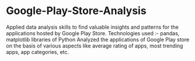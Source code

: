 # Google-Play-Store-Analysis
Applied data analysis skills to find valuable insights and patterns for the applications hosted by Google Play Store. Technologies used :- pandas, matplotlib libraries of Python
Analyzed the applications of Google Play store on the basis of various aspects like average rating of apps, most trending apps, app categories, etc.
